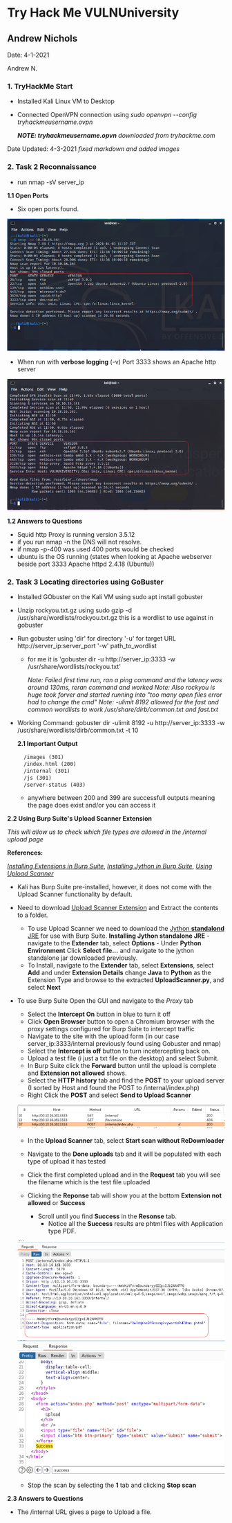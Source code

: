 # Try Hack Me VULNUniversity 
## Andrew Nichols


Date: 4-1-2021

Andrew N.

### 1. TryHackMe Start
- Installed Kali Linux VM to Desktop
- Connected OpenVPN connection using *sudo openvpn --config tryhackmeusername.ovpn* 
	
	***NOTE: tryhackmeusername.opvn** downloaded from tryhackme.com*

Date Updated: 4-3-2021 *fixed markdown and added images*
### 2. Task 2 Reconnaissance
- run nmap -sV server_ip 

**1.1 Open Ports**
	
- Six open ports found.

![image info](./Images/t2_nmap_output.png)


- When run with **verbose logging** (-v) Port 3333 shows an Apache http server

![image info](./Images/t2_nmap_verboseoutput.png)

**1.2 Answers to Questions**

- Squid http Proxy is running version 3.5.12
- if you run nmap -n the DNS will not resolve.
- if nmap -p-400 was used 400 ports would be checked
- ubuntu is the OS running (states when looking at Apache webserver beside port 3333 Apache httpd 2.4.18 (Ubuntu))


### 2. Task 3 Locating directories using GoBuster

- Installed GObuster on the Kali VM using sudo apt install gobuster
- Unzip rockyou.txt.gz using sudo gzip -d /usr/share/wordlists/rockyou.txt.gz this is a wordlist to use against in gobuster
- Run gobuster using 'dir' for directory '-u' for target URL http://server_ip:server_port '-w' path_to_wordlist
	- for me it is 'gobuster dir -u http://server_ip:3333 -w /usr/share/wordlists/rockyou.txt'
		
		*Note: Failed first time run, ran a ping command and the latency was around 130ms, reran command and worked*
		*Note: Also rockyou is huge took forver and started running into "too many open files error had to change the cmd"*
		*Note: -ulimit 8192 allowed for the fast and common wordlists to work /usr/share/dirb/common.txt and fast.txt*

- Working Command:  gobuster dir -ulimit 8192 -u http://server_ip:3333 -w /usr/share/wordlists/dirb/common.txt -t 10
		
	**2.1 Important Output**
		

		/images (301)
		/index.html (200)
		/internal (301)
		/js (301)
		/server-status (403)
	
	- anywhere between 200 and 399 are successfull outputs meaning the page does exist and/or you can access it

		 
**2.2 Using Burp Suite's Upload Scanner Extension**

*This will allow us to check which file types are allowed in the /internal upload page*

**References:** 

*[Installing Extensions in Burp Suite](https://portswigger.net/support/how-to-install-an-extension-in-burp-suite)*, 
*[Installing Jython in Burp Suite](https://gracefulsecurity.com/burp-suite-extensions-installing-jython-and-adding-an-extension/)*,
*[Using Upload Scanner](https://www.modzero.com/share/uploadscanner/UploadScanner_101_Basics.mp4)*

- Kali has Burp Suite pre-installed, however, it does not come with the Upload Scanner functionality by default.
- Need to download [Upload Scanner Extension](https://portswigger.net/bappstore/b2244cbb6953442cb3c82fa0a0d908fa "Upload Scanner") and Extract the contents to a folder.
	- To use Upload Scanner we need to download the [Jython **standalond** JRE](https://www.jython.org/download "Jython Download Page") for use with Burp Suite.
		**Installing Jython standalone JRE**
			- navigate to the **Extender** tab, select  **Options**
			- Under **Python Environment** Click **Select file...** and navigate to the jython standalone jar downloaded previously.
	- To Install, navigate to the **Extender** tab, select **Extensions**, select **Add** and under **Extension Details** change **Java** to **Python** as the Extension Type and browse to the extracted **UploadScanner.py**, and select **Next**

- To use Burp Suite Open the GUI and navigate to the *Proxy* tab
	- Select the **Intercept On** button in blue to turn it off
	- Click **Open Browser** button to open a Chromium browser with the proxy settings configured for Burp Suite to intercept traffic
	- Navigate to the site with the upload form (in our case server_ip:3333/internal previously found using Gobuster and nmap)
	- Select the **Intercept is off** button to turn incetercepting back on.
	- Upload a test file (i just a txt file on the desktop) and select Submit.
	- In Burp Suite click the **Forward** button until the upload is complete and **Extension not allowed** shows.
	- Select the **HTTP history** tab and find the **POST** to your upload server (I sorted by Host and found the POST to /internal/index.php)
	- Right Click the **POST** and select **Send to Upload Scanner**

    ![image info](./Images/burp_history_post.png)
	
	- In the **Upload Scanner** tab, select **Start scan without ReDownloader**
	- Navigate to the **Done uploads** tab and it will be populated with each type of upload it has tested
	- Click the first completed upload and in the **Request** tab you will see the filename which is the test file uploaded
	- Clicking the **Reponse** tab will show you at the bottom **Extension not allowed** or **Success**

		- Scroll until you find **Success** in the **Resonse** tab.
			- Notice all the **Success** results are phtml files with Application type PDF.

	![image info](./Images/burp_success_request.png)
	![image info](./Images/burp_success_response.png)
	
	- Stop the scan by selecting the **1** tab and clicking **Stop scan**




**2.3 Answers to Questions**

- The /internal URL gives a page to Upload a file. 



